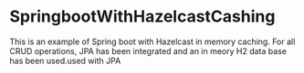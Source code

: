 # SpringbootWithHazelcastCashing
This is an example of Spring boot with Hazelcast in memory caching. For all CRUD operations, JPA has been integrated and an in meory H2 data base has been used.used with JPA
